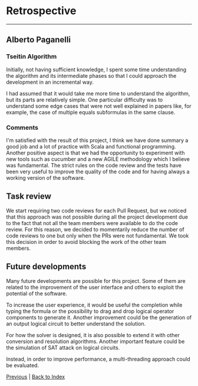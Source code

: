# Retrospective

---

## Alberto Paganelli
### Tseitin Algorithm

Initially, not having sufficient knowledge, I spent some time understanding the algorithm and its intermediate phases so
that I could approach the development in an incremental way.

I had assumed that it would take me more time to understand the algorithm, but its parts are relatively
simple.
One particular difficulty was to understand some edge cases that were not well explained in papers like, for example, 
the case of multiple equals subformulas in the same clause.

### Comments
I'm satisfied with the result of this project, I think we have done summary a good job and a lot of practice with 
Scala and functional programming.
Another positive aspect is that we had the opportunity 
to experiment with new tools such as cucumber and a new AGILE methodology which I believe was fundamental.
The strict rules on the code review and the tests have been very useful to improve the quality of the code and for having 
always a working version of the software.

## Task review

We start requiring two code reviews for each Pull Request, but we noticed that this approach was not possible during all
the project development due to the fact that not all the team members were available to do the code review.
For this reason, we decided to momentarily reduce the number of code reviews to one but only when the PRs were not
fundamental.
We took this decision in order to avoid blocking the work of the other team members.

## Future developments

Many future developments are possible for this project. 
Some of them are related to the improvement of the user interface and others to exploit the potential of the software.

To increase the user experience, it would be useful the completion while typing the formula or the possibility to 
drag and drop logical operator components to generate it.
Another improvement could be the generation of an output logical circuit to better understand the solution.

For how the solver is designed, it is also possible to extend it with other conversion and resolution algorithms.
Another important feature could be the simulation of SAT attack on logical circuits.

Instead, in order to improve performance, a multi-threading approach could be evaluated.




[Previous](5-implementation.md) | [Back to Index](README.md)
